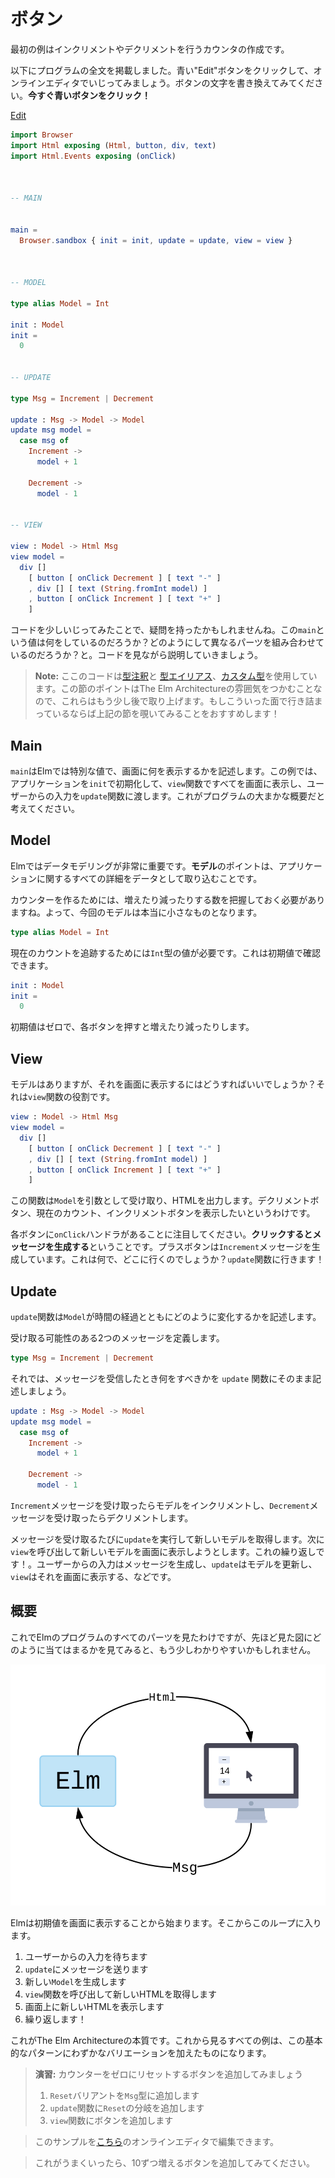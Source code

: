<!--
# Buttons
-->
# ボタン

<!--
Our first example is a counter that can be incremented or decremented.
-->
最初の例はインクリメントやデクリメントを行うカウンタの作成です。

<!--
I included the full program below. Click the blue "Edit" button to mess with it in the online editor. Try changing text on one of the buttons. **Click the blue button now!**
-->
以下にプログラムの全文を掲載しました。青い"Edit"ボタンをクリックして、オンラインエディタでいじってみましょう。ボタンの文字を書き換えてみてください。**今すぐ青いボタンをクリック！**

<div class="edit-link"><a href="https://elm-lang.org/examples/buttons">Edit</a></div>

```elm
import Browser
import Html exposing (Html, button, div, text)
import Html.Events exposing (onClick)



-- MAIN


main =
  Browser.sandbox { init = init, update = update, view = view }



-- MODEL

type alias Model = Int

init : Model
init =
  0


-- UPDATE

type Msg = Increment | Decrement

update : Msg -> Model -> Model
update msg model =
  case msg of
    Increment ->
      model + 1

    Decrement ->
      model - 1


-- VIEW

view : Model -> Html Msg
view model =
  div []
    [ button [ onClick Decrement ] [ text "-" ]
    , div [] [ text (String.fromInt model) ]
    , button [ onClick Increment ] [ text "+" ]
    ]
```

<!--
Now that you have poked around the code a little bit, you may have some questions. What is the `main` value doing? How do the different parts fit together? Let's go through the code and talk about it.
-->
コードを少しいじってみたことで、疑問を持ったかもしれませんね。この`main`という値は何をしているのだろうか？どのようにして異なるパーツを組み合わせているのだろうか？と。コードを見ながら説明していきましょう。

<!--
> **Note:** The code here uses [type annotations](/types/reading_types.html), [type aliases](/types/type_aliases.html), and [custom types](/types/custom_types.html). The point of this section is to get a feeling for The Elm Architecture though, so we will not cover them until a bit later. I encourage you to peek ahead if you are getting stuck on these aspects!
-->
> **Note:** ここのコードは[型注釈](/types/reading_types.html)と [型エイリアス](/types/type_aliases.html)、[カスタム型](/types/custom_types.html)を使用しています。この節のポイントはThe Elm Architectureの雰囲気をつかむことなので、これらはもう少し後で取り上げます。もしこういった面で行き詰まっているならば上記の節を覗いてみることをおすすめします！

## Main

<!--
The `main` value is special in Elm. It describes what gets shown on screen. In this case, we are going to initialize our application with the `init` value, the `view` function is going to show everything on screen, and user input is going to be fed into the `update` function. Think of this as the high-level description of our program.
-->
`main`はElmでは特別な値で、画面に何を表示するかを記述します。この例では、アプリケーションを`init`で初期化して、`view`関数ですべてを画面に表示し、ユーザーからの入力を`update`関数に渡します。これがプログラムの大まかな概要だと考えてください。


## Model

<!--
Data modeling is extremely important in Elm. The point of the **model** is to capture all the details about your application as data.
-->
Elmではデータモデリングが非常に重要です。**モデル**のポイントは、アプリケーションに関するすべての詳細をデータとして取り込むことです。

<!--
To make a counter, we need to keep track of a number that is going up and down. That means our model is really small this time:
-->
カウンターを作るためには、増えたり減ったりする数を把握しておく必要がありますね。よって、今回のモデルは本当に小さなものとなります。

```elm
type alias Model = Int
```

<!--
We just need an `Int` value to track the current count. We can see that in our initial value:
-->
現在のカウントを追跡するためには`Int`型の値が必要です。これは初期値で確認できます。

```elm
init : Model
init =
  0
```

<!--
The initial value is zero, and it will go up and down as people press different buttons.
-->
初期値はゼロで、各ボタンを押すと増えたり減ったりします。


## View

<!--
We have a model, but how do we show it on screen? That is the role of the `view` function:
-->
モデルはありますが、それを画面に表示するにはどうすればいいでしょうか？それは`view`関数の役割です。

```elm
view : Model -> Html Msg
view model =
  div []
    [ button [ onClick Decrement ] [ text "-" ]
    , div [] [ text (String.fromInt model) ]
    , button [ onClick Increment ] [ text "+" ]
    ]
```

<!--
This function takes in the `Model` as an argument. It outputs HTML. So we are saying that we want to show a decrement button, the current count, and an increment button.
-->
この関数は`Model`を引数として受け取り、HTMLを出力します。デクリメントボタン、現在のカウント、インクリメントボタンを表示したいというわけです。

<!--
Notice that we have an `onClick` handler for each button. These are saying: **when someone clicks, generate a message**. So the plus button is generating an `Increment` message. What is that and where does it go? To the `update` function!
-->
各ボタンに`onClick`ハンドラがあることに注目してください。**クリックするとメッセージを生成する**ということです。プラスボタンは`Increment`メッセージを生成しています。これは何で、どこに行くのでしょうか？`update`関数に行きます！


## Update

<!--
The `update` function describes how our `Model` will change over time.
-->
`update`関数は`Model`が時間の経過とともにどのように変化するかを記述します。

<!--
We define two messages that it might receive:
-->
受け取る可能性のある2つのメッセージを定義します。

```elm
type Msg = Increment | Decrement
```

<!--
From there, the `update` function just describes what to do when you receive one of these messages.
-->
それでは、メッセージを受信したとき何をすべきかを `update` 関数にそのまま記述しましょう。

```elm
update : Msg -> Model -> Model
update msg model =
  case msg of
    Increment ->
      model + 1

    Decrement ->
      model - 1
```

<!--
If you get an `Increment` message, you increment the model. If you get a `Decrement` message, you decrement the model.
-->
`Increment`メッセージを受け取ったらモデルをインクリメントし、`Decrement`メッセージを受け取ったらデクリメントします。

<!--
So whenever we get a message, we run it through `update` to get a new model. We then call `view` to figure out how to show the new model on screen. Then repeat! User input generates a message, `update` the model, `view` it on screen. Etc.
-->
メッセージを受け取るたびに`update`を実行して新しいモデルを取得します。次に`view`を呼び出して新しいモデルを画面に表示しようとします。これの繰り返しです！。ユーザーからの入力はメッセージを生成し、`update`はモデルを更新し、`view`はそれを画面に表示する、などです。


<!--
## Overview
-->
## 概要

<!--
Now that you have seen all the parts of an Elm program, it may be a bit easier to see how they fit into the diagram we saw earlier:
-->
これでElmのプログラムのすべてのパーツを見たわけですが、先ほど見た図にどのように当てはまるかを見てみると、もう少しわかりやすいかもしれません。

<!--
![Diagram of The Elm Architecture](buttons.svg)
-->
![The Elm Architectureの図](buttons.svg)

<!--
Elm starts by rendering the initial value on screen. From there you enter into this loop:
-->
Elmは初期値を画面に表示することから始まります。そこからこのループに入ります。

<!--
1. Wait for user input.
2. Send a message to `update`
3. Produce a new `Model`
4. Call `view` to get new HTML
5. Show the new HTML on screen
6. Repeat!
-->
1. ユーザーからの入力を待ちます
2. `update`にメッセージを送ります
3. 新しい`Model`を生成します
4. `view`関数を呼び出して新しいHTMLを取得します
5. 画面上に新しいHTMLを表示します
6. 繰り返します！

<!--
This is the essence of The Elm Architecture. Every example we see from now on will be a slight variation on this basic pattern.
-->
これがThe Elm Architectureの本質です。これから見るすべての例は、この基本的なパターンにわずかなバリエーションを加えたものになります。

<!--
> **Exercise:** Add a button to reset the counter to zero:
>
> 1. Add a `Reset` variant to the `Msg` type
> 2. Add a `Reset` branch in the `update` function
> 3. Add a button in the `view` function.
-->
> **演習:** カウンターをゼロにリセットするボタンを追加してみましょう
>
> 1. `Reset`バリアントを`Msg`型に追加します
> 2. `update`関数に`Reset`の分岐を追加します
> 3. `view`関数にボタンを追加します
>
<!--
> You can edit the example in the online editor [here](https://elm-lang.org/examples/buttons).
-->
> このサンプルを[こちら](https://elm-lang.org/examples/buttons)のオンラインエディタで編集できます。
>
<!--
> If that goes well, try adding another button to increment by steps of 10.
-->
> これがうまくいったら、10ずつ増えるボタンを追加してみてください。

